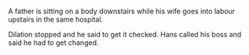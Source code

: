 A father is sitting on a body downstairs while his wife goes into labour upstairs in the same hospital.

Dilation stopped and he said to get it checked. Hans called his boss and said he had to get changed.

